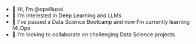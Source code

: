 - 👋 Hi, I’m @opelliusai
- 👀 I’m interested in Deep Learning and LLMs
- 🌱 I've passed a Data Science Bootcamp and now I’m currently learning MLOps
- 💞️ I’m looking to collaborate on challenging Data Science projects

<!---
opelliusai/opelliusai is a ✨ special ✨ repository because its `README.md` (this file) appears on your GitHub profile.
You can click the Preview link to take a look at your changes.
--->
